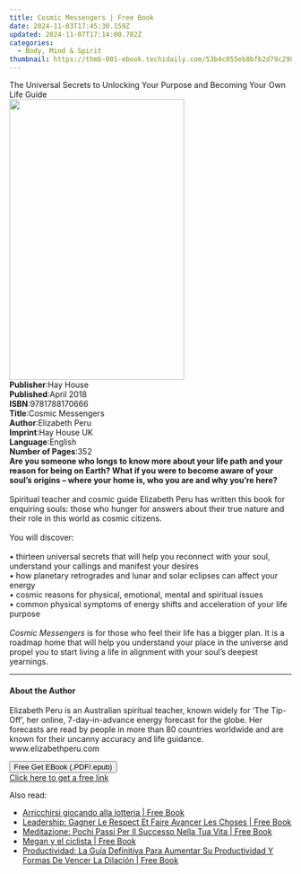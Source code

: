 ```yaml
---
title: Cosmic Messengers | Free Book
date: 2024-11-03T17:45:30.159Z
updated: 2024-11-07T17:14:00.782Z
categories:
  - Body, Mind & Spirit
thumbnail: https://thmb-001-ebook.techidaily.com/53b4c055eb8bfb2d79c2985b7837a8c779a4f7ba15c5d47f25dafeb029769296.jpg
---
```

<main id="book-container">
  <div class="flex flex-col">
    <div class="book-brief flex-1 py-6 px-4 sm:p-6 md:py-10 md:px-8">
      <!-- brief-->
      <div class="book-brief-main">
        The Universal Secrets to Unlocking Your Purpose and Becoming Your Own
        Life Guide
      </div>
    </div>
    <div
      class="book-meta-info flex-1 grid gap-4 col-start-1 col-end-3 row-start-1 sm:mb-6 sm:grid-cols-4 lg:gap-6 lg:col-start-2 lg:row-end-6 lg:row-span-6 lg:mb-0"
    >
      <div
        class="book-meta-info-left place-content-center mt-4 p-4 text-sm leading-6 col-start-2 col-span-2 dark:text-slate-400"
      >
        <img
          class="w-full h-500 object-cover rounded-lg sm:h-255 sm:col-span-2 lg:col-span-full"
          src="https://img-001-ebook.techidaily.com/2f78e5cf1a7bf0ee083dca3e0b19dbada12e9faeca6150fe71c083ef1b4221da.jpg"
          alt=""
          width="312"
          height="500"
        />
      </div>
      <div
        class="book-meta-info-right mt-2 col-start-1 row-start-2 col-span-3 self-center"
      >
        <!-- meta data  -->
        <div class="flex flex-col px-4 md:px-8">
          <div class="flex-1">
            <strong>Publisher</strong>:<span class="px-2">Hay House</span>
          </div>
          <div class="flex-1">
            <strong>Published</strong>:<span class="px-2">April 2018</span>
          </div>
          <div class="flex-1">
            <strong>ISBN</strong>:<span class="px-2">9781788170666</span>
          </div>
          <div class="flex-1">
            <strong>Title</strong>:<span class="px-2">Cosmic Messengers</span>
          </div>
          <div class="flex-1">
            <strong>Author</strong>:<span class="px-2">Elizabeth Peru</span>
          </div>
          <div class="flex-1">
            <strong>Imprint</strong>:<span class="px-2">Hay House UK</span>
          </div>
          <div class="flex-1">
            <strong>Language</strong>:<span class="px-2">English</span>
          </div>
          <div class="flex-1">
            <strong>Number of Pages</strong>:<span class="px-2">352</span>
          </div>
        </div>
      </div>
    </div>
    <div class="book-description flex-1 py-6 px-4 sm:p-6 md:py-10 md:px-8">
      <div class="book-description-main">
        <div accordion-content="" id="description">
          <b
            >Are you someone who longs to know more about your life path and
            your reason for being on Earth? What if you were to become aware of
            your soul’s origins – where your home is, who you are and why you’re
            here?</b
          ><br /><br />Spiritual teacher and cosmic guide Elizabeth Peru has
          written this book for enquiring souls: those who hunger for answers
          about their true nature and their role in this world as cosmic
          citizens.<br /><br />You will discover:<br /><br />• thirteen
          universal secrets that will help you reconnect with your soul,
          understand your callings and manifest your desires<br />• how
          planetary retrogrades and lunar and solar eclipses can affect your
          energy<br />• cosmic reasons for physical, emotional, mental and
          spiritual issues<br />• common physical symptoms of energy shifts and
          acceleration of your life purpose<br /><br /><i>Cosmic Messengers </i
          >is for those who feel their life has a bigger plan. It is a roadmap
          home that will help you understand your place in the universe and
          propel you to start living a life in alignment with your soul’s
          deepest yearnings.
        </div>
        <div class="accordion-fader"></div>
      </div>
    </div>
    <div class="book-excerpts flex-1 py-6 px-4 sm:p-6 md:py-10 md:px-8">
      <!-- excerpts-->
      <div class="book-excerpts-main">
        <hr />
        <h4 class="placeholder placeholder-heading">
          <span>About the Author</span>
        </h4>
        <p>
          Elizabeth Peru is an Australian spiritual teacher, known widely for
          ‘The Tip-Off’, her online, 7-day-in-advance energy forecast for the
          globe. Her forecasts are read by people in more than 80 countries
          worldwide and are known for their uncanny accuracy and life guidance.
          www.elizabethperu.com
        </p>
      </div>
    </div>
    <div
      class="book-about-author flex-1 py-6 px-4 sm:p-6 md:py-10 md:px-8"
    ></div>
    <div class="book-free-get flex-1 py-6 px-4 sm:p-6 md:py-10 md:px-8">
      <button
        id="btn-free-get"
        class="bg-blue-500 hover:bg-blue-700 text-white font-bold py-2 px-4 rounded"
      >
        Free Get EBook (.PDF/.epub)
      </button>
      <div id="countdown-display" class="px-2 text-lg mt-2"></div>
      <a
        id="free-link"
        class="hidden bg-blue-500 hover:bg-blue-700 text-white font-bold py-2 px-4 rounded"
        href="https://www.ebooks.com/en-us/book/96317323/cosmic-messengers/elizabeth-peru/"
        target="_blank"
        >Click here to get a free link</a
      >
    </div>
    <script>
      let countdownTime = 0;
      let countdownInterval = null;
      document
        .getElementById('btn-free-get')
        .addEventListener('click', startCountdown);
      function startCountdown() {
        countdownTime = new Date().getTime() + 60000 * 3;
        countdownInterval = setInterval(updateCountdown, 1000);
        document.getElementById('btn-free-get').disabled = true;
        document
          .getElementById('btn-free-get')
          .classList.add('bg-gray-500', 'cursor-not-allowed');
      }
      function updateCountdown() {
        let currentTime = new Date().getTime();
        let timeLeft = countdownTime - currentTime;
        let secondsLeft = Math.floor(timeLeft / 1000);
        document.getElementById('countdown-display').innerHTML =
          `Remaining time: ${secondsLeft} seconds.`;
        if (secondsLeft <= 0) {
          clearInterval(countdownInterval);
          document.getElementById('btn-free-get').classList.add('hidden');
          document.getElementById('free-link').classList.remove('hidden');
          document.getElementById('countdown-display').innerHTML = '';
        }
      }
    </script>
  </div>
</main>

<ins class="adsbygoogle"
      style="display:block"
      data-ad-client="ca-pub-7571918770474297"
      data-ad-slot="8358498916"
      data-ad-format="auto"
      data-full-width-responsive="true"></ins>
    

<span class="atpl-alsoreadstyle">Also read:</span>
<div><ul>
<li><a href="https://novels-ebooks.techidaily.com/210012119-9781547545506-arricchirsi-giocando-alla-lotteria/"><u>Arricchirsi giocando alla lotteria | Free Book</u></a></li>
<li><a href="https://novels-ebooks.techidaily.com/210011975-9781071537084-leadership-gagner-le-respect-et-faire-avancer-les-choses/"><u>Leadership: Gagner Le Respect Et Faire Avancer Les Choses | Free Book</u></a></li>
<li><a href="https://novels-ebooks.techidaily.com/210011990-9781071515563-meditazione-pochi-passi-per-il-successo-nella-tua-vita/"><u>Meditazione: Pochi Passi Per Il Successo Nella Tua Vita | Free Book</u></a></li>
<li><a href="https://novels-ebooks.techidaily.com/210012062-9781071539590-megan-y-el-ciclista/"><u>Megan y el ciclista | Free Book</u></a></li>
<li><a href="https://novels-ebooks.techidaily.com/210012029-9781071539293-productividad-la-guia-definitiva-para-aumentar-su-productividad-y-formas-de-vencer-la-dilacion/"><u>Productividad: La Guía Definitiva Para Aumentar Su Productividad Y Formas De Vencer La Dilación | Free Book</u></a></li>
</ul></div>

